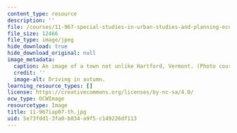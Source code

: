 ```yaml
---
content_type: resource
description: ''
file: /courses/11-967-special-studies-in-urban-studies-and-planning-economic-development-planning-skills-january-iap-2007/5e73fdd13fa0b834a9f5c149226df113_11-967iap07-th.jpg
file_size: 12466
file_type: image/jpeg
hide_download: true
hide_download_original: null
image_metadata:
  caption: An image of a town not unlike Hartford, Vermont. (Photo courtesy of [openphoto.net](http://openphoto.net/).)
  credit: ''
  image-alt: Driving in autumn.
learning_resource_types: []
license: https://creativecommons.org/licenses/by-nc-sa/4.0/
ocw_type: OCWImage
resourcetype: Image
title: 11-967iap07-th.jpg
uid: 5e73fdd1-3fa0-b834-a9f5-c149226df113
---
```

